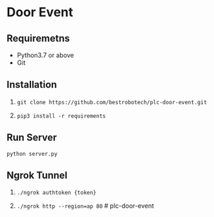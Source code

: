 # Door Event

## Requiremetns

- Python3.7 or above
- Git

## Installation

1. `git clone https://github.com/bestrobotech/plc-door-event.git`

2. `pip3 install -r requirements`

## Run Server

`python server.py`

## Ngrok Tunnel

1. `./ngrok authtoken {token}`

2. `./ngrok http --region=ap 80`
#   p l c - d o o r - e v e n t  
 